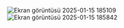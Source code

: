 ![Ekran görüntüsü 2025-01-15 185109](https://github.com/user-attachments/assets/3c822e88-f61f-4a00-a10c-60d8b05f36f3)
![Ekran görüntüsü 2025-01-15 185842](https://github.com/user-attachments/assets/9d88c113-cfb0-4443-a3f2-bfde6391ab06)
